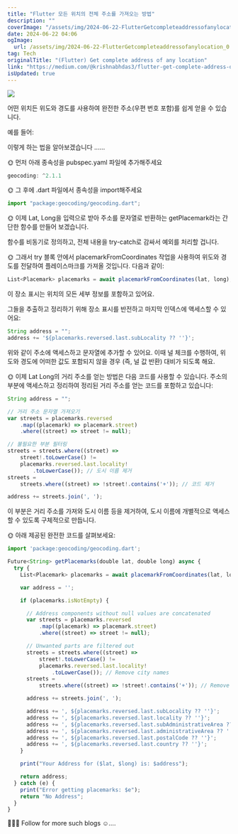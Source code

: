 ```yaml
---
title: "Flutter 모든 위치의 전체 주소를 가져오는 방법"
description: ""
coverImage: "/assets/img/2024-06-22-FlutterGetcompleteaddressofanylocation_0.png"
date: 2024-06-22 04:06
ogImage: 
  url: /assets/img/2024-06-22-FlutterGetcompleteaddressofanylocation_0.png
tag: Tech
originalTitle: "(Flutter) Get complete address of any location"
link: "https://medium.com/@krishnabhdas3/flutter-get-complete-address-of-any-location-f22c12057824"
isUpdated: true
---
```





<img src="/assets/img/2024-06-22-FlutterGetcompleteaddressofanylocation_0.png" />

어떤 위치든 위도와 경도를 사용하여 완전한 주소(우편 번호 포함)를 쉽게 얻을 수 있습니다.

예를 들어:

이렇게 하는 법을 알아보겠습니다 ......

<div class="content-ad"></div>

🌞 먼저 아래 종속성을 pubspec.yaml 파일에 추가해주세요

```js
geocoding: ^2.1.1
```

🌞 그 후에 .dart 파일에서 종속성을 import해주세요

```js
import "package:geocoding/geocoding.dart";
```

<div class="content-ad"></div>

🌞 이제 Lat, Long을 입력으로 받아 주소를 문자열로 반환하는 getPlacemark라는 간단한 함수를 만들어 보겠습니다.

함수를 비동기로 정의하고, 전체 내용을 try-catch로 감싸서 예외를 처리할 겁니다.

🌞 그래서 try 블록 안에서 placemarkFromCoordinates 작업을 사용하여 위도와 경도를 전달하여 플레이스마크를 가져올 것입니다. 다음과 같이:

```js
List<Placemark> placemarks = await placemarkFromCoordinates(lat, long);
```

<div class="content-ad"></div>

이 장소 표시는 위치의 모든 세부 정보를 포함하고 있어요.

그들을 추출하고 정리하기 위해 장소 표시를 반전하고 마지막 인덱스에 액세스할 수 있어요:

```js
String address = "";
address += '${placemarks.reversed.last.subLocality ?? ''}';
```

위와 같이 주소에 액세스하고 문자열에 추가할 수 있어요. 이때 널 체크를 수행하여, 위도와 경도에 어떠한 값도 포함되지 않을 경우 (즉, 널 값 반환) 대비가 되도록 해요.

<div class="content-ad"></div>

🌞 이제 Lat Long의 거리 주소를 얻는 방법은 다음 코드를 사용할 수 있습니다. 주소의 부분에 액세스하고 정리하여 정리된 거리 주소를 얻는 코드를 포함하고 있습니다:

```js
String address = "";

// 거리 주소 문자열 가져오기
var streets = placemarks.reversed
    .map((placemark) => placemark.street)
    .where((street) => street != null);

// 불필요한 부분 필터링
streets = streets.where((street) =>
    street!.toLowerCase() !=
    placemarks.reversed.last.locality!
        .toLowerCase()); // 도시 이름 제거
streets =
    streets.where((street) => !street!.contains('+')); // 코드 제거

address += streets.join(', ');
```

이 부분은 거리 주소를 가져와 도시 이름 등을 제거하여, 도시 이름에 개별적으로 액세스할 수 있도록 구체적으로 만듭니다.

🌞 아래 제공된 완전한 코드를 살펴보세요:

<div class="content-ad"></div>

```js
import 'package:geocoding/geocoding.dart';

Future<String> getPlacemarks(double lat, double long) async {
  try {
    List<Placemark> placemarks = await placemarkFromCoordinates(lat, long);

    var address = '';

    if (placemarks.isNotEmpty) {

      // Address components without null values are concatenated
      var streets = placemarks.reversed
          .map((placemark) => placemark.street)
          .where((street) => street != null);

      // Unwanted parts are filtered out
      streets = streets.where((street) =>
          street!.toLowerCase() !=
          placemarks.reversed.last.locality!
              .toLowerCase()); // Remove city names
      streets =
          streets.where((street) => !street!.contains('+')); // Remove street codes

      address += streets.join(', ');

      address += ', ${placemarks.reversed.last.subLocality ?? ''}';
      address += ', ${placemarks.reversed.last.locality ?? ''}';
      address += ', ${placemarks.reversed.last.subAdministrativeArea ?? ''}';
      address += ', ${placemarks.reversed.last.administrativeArea ?? ''}';
      address += ', ${placemarks.reversed.last.postalCode ?? ''}';
      address += ', ${placemarks.reversed.last.country ?? ''}';
    }

    print("Your Address for ($lat, $long) is: $address");

    return address;
  } catch (e) {
    print("Error getting placemarks: $e");
    return "No Address";
  }
}
```

🧑🏿‍💻 Follow for more such blogs ☺️….
